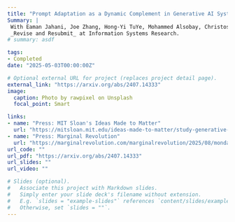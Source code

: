 ```yaml
---
title: "Prompt Adaptation as a Dynamic Complement in Generative AI Systems"
Summary: |
 With Eaman Jahani, Joe Zhang, Hong-Yi TuYe, Mohammed Alsobay, Christos Nicolaides, Siddharth Suri, and David Holtz. <br> 
 _Revise and Resubmit_ at Information Systems Research.
# summary: asdf

tags:
- Completed
date: "2025-05-03T00:00:00Z"

# Optional external URL for project (replaces project detail page).
external_link: "https://arxiv.org/abs/2407.14333"
image:
  caption: Photo by rawpixel on Unsplash
  focal_point: Smart

links:
- name: "Press: MIT Sloan's Ideas Made to Matter"
  url: "https://mitsloan.mit.edu/ideas-made-to-matter/study-generative-ai-results-depend-user-prompts-much-models"
- name: "Press: Marginal Revolution"
  url: "https://marginalrevolution.com/marginalrevolution/2025/08/monday-assorted-links-522.html"
url_code: ""
url_pdf: "https://arxiv.org/abs/2407.14333"
url_slides: ""
url_video: ""

# Slides (optional).
#   Associate this project with Markdown slides.
#   Simply enter your slide deck's filename without extension.
#   E.g. `slides = "example-slides"` references `content/slides/example-slides.md`.
#   Otherwise, set `slides = ""`.
---
```

